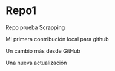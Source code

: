 # Repo1
Repo prueba Scrapping

Mi primera contribución local para github

Un cambio más desde GitHub

Una nueva actualización
